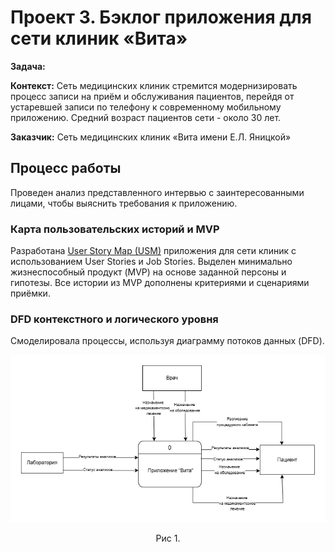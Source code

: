 # Проект 3. Бэклог приложения для сети клиник «Вита»

**Задача:** 

**Контекст:** Сеть медицинских клиник стремится модернизировать процесс записи на приём и обслуживания пациентов, перейдя от устаревшей записи по телефону к современному мобильному приложению. Средний возраст пациентов сети - около 30 лет.

**Заказчик:** Сеть медицинских клиник «Вита имени Е.Л. Яницкой»


## Процесс работы
Проведен анализ представленного интервью с заинтересованными лицами, чтобы выяснить требования к приложению.


### Карта пользовательских историй и MVP

Разработана [User Story Map (USM)](https://miro.com/app/board/uXjVLEYxzU4=/?share_link_id=676315146568) приложения для сети клиник с использованием User Stories и Job Stories. Выделен минимально жизнеспособный продукт (MVP) на основе заданной персоны и гипотезы.
Все истории из MVP дополнены критериями и сценариями приёмки.


### DFD контекстного и логического уровня

Смоделировала процессы, используя диаграмму потоков данных (DFD). 

![Обновленная диаграмма UML](https://github.com/EVTrukhina/practicum_Y/blob/main/DFD%20контекстная%20клиника.png)
<p align="center">Рис 1. </p>
